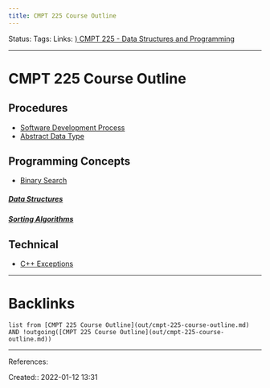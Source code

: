 ```yaml
---
title: CMPT 225 Course Outline
---
```

Status: 
Tags: 
Links: [) CMPT 225 - Data Structures and Programming](out/-cmpt-225-data-structures-and-programming.md)
___
# CMPT 225 Course Outline
## Procedures
- [Software Development Process](out/software-development-process.md)
- [Abstract Data Type](out/abstract-data-type.md)
## Programming Concepts
- [Binary Search](out/binary-search.md)
##### [Data Structures](out/data-structures.md)
##### [Sorting Algorithms](out/sorting-algorithms.md)

## Technical
- [C++ Exceptions](out/c-exceptions.md)




___
# Backlinks
```dataview
list from [CMPT 225 Course Outline](out/cmpt-225-course-outline.md) AND !outgoing([CMPT 225 Course Outline](out/cmpt-225-course-outline.md))
```
___
References:

Created:: 2022-01-12 13:31
